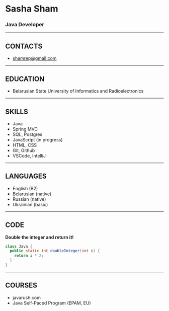 #  __Sasha Sham__

### Java Developer
---

## __CONTACTS__
* shamrep@gmail.com
---

## __EDUCATION__
* Belarusian State University of Informatics and Radioelectronics
---

## __SKILLS__
* Java
* Spring MVC 
* SQL, Postgres
* JavaScript (in progress)
* HTML, CSS
* Git, Github
* VSCode, IntelliJ
---

## __LANGUAGES__
* English (B2)
* Belarusian (native)
* Russian (native)
* Ukrainian (basic)
---

## __CODE__
**Double the integer and return it!**
```Java
class Java {
  public static int doubleInteger(int i) {
    return i * 2;
  }
}
```
---

## __COURSES__
* javarush.com
* Java Self-Paced Program (EPAM, EU)